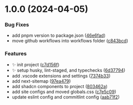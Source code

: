 # 1.0.0 (2024-04-05)


### Bug Fixes

* add pnpm version to package.json ([46e6fad](https://github.com/jbabin91/saas-starter/commit/46e6fad2f821e67a00fb5628e92ba15f5744990e))
* move github workflows into workflows folder ([c843bcd](https://github.com/jbabin91/saas-starter/commit/c843bcdbcd966388dd89acef423bdb10ff248f30))


### Features

* :sparkles: init project ([c7d156f](https://github.com/jbabin91/saas-starter/commit/c7d156f9b04457e36d89cba913f5978b4964d65c))
* :sparkles: setup husky, lint-staged, and typechecks ([6d37794](https://github.com/jbabin91/saas-starter/commit/6d3779457c955b7629f542aaa5f9ae97ec5a696e))
* add .vscode extensions and settings ([7374b33](https://github.com/jbabin91/saas-starter/commit/7374b33e403449bf65078d3306d80d953c0e8f12))
* add next-sitemap ([97ea479](https://github.com/jbabin91/saas-starter/commit/97ea479a8c0ea3db5c7e8c4cbb4bdb3b5dcce395))
* add shadcn components to project ([803462a](https://github.com/jbabin91/saas-starter/commit/803462af971d1a34fb61fe3f2b85f08658aeeb01))
* add site configs and moved globals.css ([c7e5c09](https://github.com/jbabin91/saas-starter/commit/c7e5c091f29a0b67f19f637e43dc611264e57fb1))
* update eslint config and commitlint config ([aab71f2](https://github.com/jbabin91/saas-starter/commit/aab71f2ca878d4a359b9f38c3351b6031239db96))
